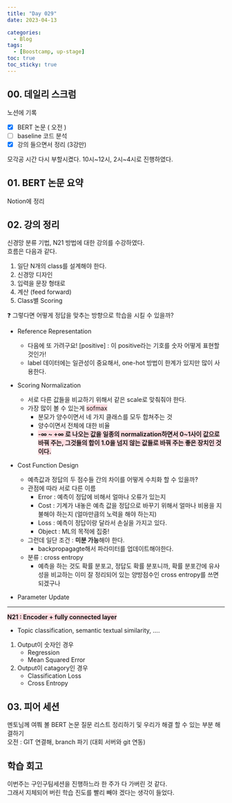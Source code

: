 ```yaml
---
title: "Day 029"
date: 2023-04-13

categories:
  - Blog
tags:
  - [Boostcamp, up-stage]
toc: true
toc_sticky: true
---
```


## 00. 데일리 스크럼  
노션에 기록

- [x]  BERT 논문 ( 오전 )  
- [ ]  baseline 코드 분석  
- [x]  강의 들으면서 정리 (3강만)  

모각공 시간 다시 부할시켰다. 10시~12시, 2시~4시로 진행하였다.  

## 01. BERT 논문 요약
    
Notion에 정리  

## 02. 강의 정리    



신경망 분류 기법, N21 방법에 대한 강의를 수강하였다.  
흐름은 다음과 같다.
  1. 일단 N개의 class를 설계해야 한다.  
1. 신경망 디자인  
2. 입력을 문장 형태로  
3. 계산 (feed forward)  
4. Class별 Scoring  
   
❓ 그렇다면 어떻게 정답을 맞추는 방향으로 학습을 시킬 수 있을까?  
- Reference Representation  

  - 다음에 또 가려구요! [positive] : 이 positive라는 기호를 숫자 어떻게 표현할 것인가!  
  - label 데이터에는 일관성이 중요해서, one-hot 방법이 한계가 있지만 많이 사용한다.  
  
- Scoring Normalization  
  - 서로 다른 값들을 비교하기 위해서 같은 scale로 맞춰줘야 한다.  
  - 가장 많이 볼 수 있는게 <span style="background-color:#ffdce0">sofmax</span>  
    - 분모가 양수이면서 네 가지 클래스를 모두 합쳐주는 것  
    - 양수이면서 전체에 대한 비율  
    - <span style="background-color:#ffdce0">**-∞ ~ +∞ 로 나오는 값을 일종의 normalization하면서 0~1사이 값으로 바꿔 주는, 그것들의 합이 1.0을 넘지 않는 값들로 바꿔 주는 좋은 장치인 것이다.**</span>  
          
- Cost Function Design  
  - 예측값과 정답의 두 점수들 간의 차이를 어떻게 수치화 할 수 있을까?  
  - 관점에 따라 서로 다른 이름  
      - Error : 예측이 정답에 비해서 얼마나 오류가 있는지   
      - Cost : 기계가 내놓은 예측 값을 정답으로 바꾸기 위해서 얼마나 비용을 지불해야 하는지 (얼마만큼의 노력을 해야 하는지)  
      - Loss : 예측이 정답이랑 달라서 손실을 가지고 있다.  
      - Object : ML의 목적에 집중!  
  - 그런데 일단 조건 : **미분 가능**해야 한다.  
      - backpropagagte해서 파라미터를 업데이트해야한다.  
  - 분류 : cross entropy  
      - 예측을 하는 것도 확률 분포고, 정답도 확률 분포니까, 확률 분포간에 유사성을 비교하는 이미 잘 정리되어 있는 양방점수인 cross entropy를 쓰면 되겠구나  

- Parameter Update  

---

<span style="background-color:#ffdce0">**N21 : Encoder + fully connected layer**</span>  
- Topic classification, semantic textual similarity, ....  
1. Output이 숫자인 경우  
   - Regression  
   - Mean Squared Error   
2. Output이 catagory인 경우  
   - Classification Loss  
   - Cross Entropy  

## 03. 피어 세션  
멘토님께 여쭤 볼 BERT 논문 질문 리스트 정리하기 및 우리가 해결 할 수 있는 부분 해결하기  
오전 : GIT 연결해, branch 파기 (대회 서버와 git 연동)  

## 학습 회고  
이번주는 구인구팀세션을 진행하느라 한 주가 다 가버린 것 같다.  
그래서 지체되어 버린 학습 진도를 빨리 빼야 겠다는 생각이 들었다.   